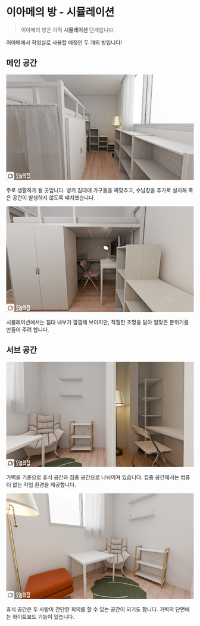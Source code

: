 # 이아메의 방 - 시뮬레이션

> 이아메의 방은 아직 **시뮬레이션** 단계입니다.

이아메에서 작업실로 사용할 예정인 두 개의 방입니다!

## 메인 공간

![1_front.png](./assets/1_front.png)

주로 생활하게 될 곳입니다. 벙커 침대에 가구들을 짜맞추고, 수납장을 추가로 설치해 죽은 공간이 발생하지 않도록 배치했습니다.

![1_inside.png](./assets/1_inside.png)

시뷸레이션에서는 침대 내부가 깜깜해 보이지만, 적절한 조명을 달아 알맞은 분위기를 만들어 주려 합니다.

## 서브 공간

![2_front.png](./assets/2_front.png)

가벽을 기준으로 휴식 공간과 집중 공간으로 나뉘어져 있습니다. 집중 공간에서는 컴퓨터 없는 작업 환경을 제공합니다.

![2_inside.png](./assets/2_inside.png)

휴식 공간은 두 사람이 간단한 회의를 할 수 있는 공간이 되기도 합니다. 가벽의 단면에는 화이트보드 기능이 있습니다.